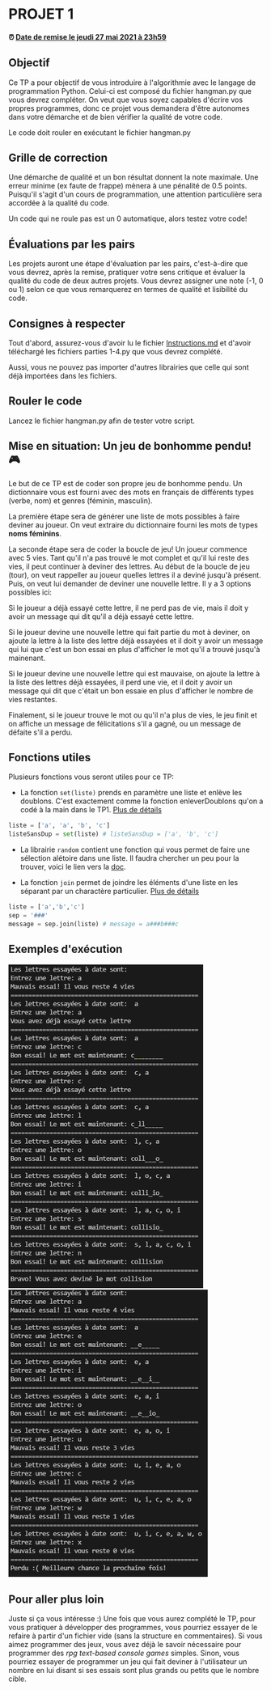# PROJET 1

#### :alarm_clock: [Date de remise le jeudi 27 mai 2021 à 23h59](https://www.timeanddate.com/countdown/generic?iso=20210527T2359&p0=165&font=cursive&csz=1)

## Objectif

Ce TP a pour objectif de vous introduire à l'algorithmie avec le langage de programmation Python. Celui-ci est composé du fichier hangman.py que vous devrez compléter. On veut que vous soyez capables d'écrire vos propres programmes, donc ce projet vous demandera d'être autonomes dans votre démarche et de bien vérifier la qualité de votre code.

Le code doit rouler en exécutant le fichier hangman.py

## Grille de correction

Une démarche de qualité et un bon résultat donnent la note maximale. Une erreur minime (ex faute de frappe) mènera à une pénalité de 0.5 points. Puisqu'il s'agit d'un cours de programmation, une attention particulière sera accordée à la qualité du code.

Un code qui ne roule pas est un 0 automatique, alors testez votre code!

## Évaluations par les pairs

Les projets auront une étape d'évaluation par les pairs, c'est-à-dire que vous devrez, après la remise, pratiquer votre sens critique et évaluer la qualité du code de deux autres projets. Vous devrez assigner une note (-1, 0 ou 1) selon ce que vous remarquerez en termes de qualité et lisibilité du code.

## Consignes à respecter

Tout d'abord, assurez-vous d'avoir lu le fichier [Instructions.md](Instructions.md) et d'avoir téléchargé les fichiers parties 1-4.py que vous devrez complété.

Aussi, vous ne pouvez pas importer d'autres librairies que celle qui sont déjà importées dans les fichiers.

## Rouler le code

Lancez le fichier hangman.py afin de tester votre script.

## Mise en situation: Un jeu de bonhomme pendu! 🎮

Le but de ce TP est de coder son propre jeu de bonhomme pendu. Un dictionnaire vous est fourni avec des mots en français de différents types (verbe, nom) et genres (féminin, masculin).

La première étape sera de générer une liste de mots possibles à faire deviner au joueur. On veut extraire du dictionnaire fourni les mots de types **noms féminins**.

La seconde étape sera de coder la boucle de jeu!
Un joueur commence avec 5 vies. Tant qu'il n'a pas trouvé le mot complet et qu'il lui reste des vies, il peut continuer à deviner des lettres.
Au début de la boucle de jeu (tour), on veut rappeller au joueur quelles lettres il a deviné jusqu'à présent.
Puis, on veut lui demander de deviner une nouvelle lettre.
Il y a 3 options possibles ici:

Si le joueur a déjà essayé cette lettre, il ne perd pas de vie, mais il doit y avoir un message qui dit qu'il a déjà essayé cette lettre.

Si le joueur devine une nouvelle lettre qui fait partie du mot à deviner, on ajoute la lettre à la liste des lettre déjà essayées et il doit y avoir un message qui lui que c'est un bon essai en plus d'afficher le mot qu'il a trouvé jusqu'à mainenant.

Si le joueur devine une nouvelle lettre qui est mauvaise, on ajoute la lettre à la liste des lettres déjà essayées, il perd une vie, et il doit y avoir un message qui dit que c'était un bon essaie en plus d'afficher le nombre de vies restantes.

Finalement, si le joueur trouve le mot ou qu'il n'a plus de vies, le jeu finit et on affiche un message de félicitations s'il a gagné, ou un message de défaite s'il a perdu.

## Fonctions utiles

Plusieurs fonctions vous seront utiles pour ce TP:

- La fonction `set(liste)` prends en paramètre une liste et enlève les doublons. C'est exactement comme la fonction enleverDoublons qu'on a codé à la main dans le TP1. [Plus de détails](https://www.programiz.com/python-programming/set)

```python
liste = ['a', 'a', 'b', 'c']
listeSansDup = set(liste) # listeSansDup = ['a', 'b', 'c']
```

- La librairie `random` contient une fonction qui vous permet de faire une sélection  alétoire dans une liste. Il faudra chercher un peu pour la trouver, voici le lien vers la [doc](https://docs.python.org/3/library/random.html).

- La fonction `join` permet de joindre les éléments d'une liste en les séparant par un charactère particulier. [Plus de détails](https://www.w3schools.com/python/ref_string_join.asp)

```python
liste = ['a','b','c']
sep = '###'
message = sep.join(liste) # message = a###b###c
```

## Exemples d'exécution

![reussi](ex_reussi.png)
![echec](ex_echec.png)

## Pour aller plus loin

Juste si ça vous intéresse :) Une fois que vous aurez complété le TP, pour vous pratiquer à développer des programmes, vous pourriez essayer de le refaire à partir d'un fichier vide (sans la structure en commentaires). Si vous aimez programmer des jeux, vous avez déjà le savoir nécessaire pour programmer des _rpg text-based console games_ simples. Sinon, vous pourriez essayer de programmer un jeu qui fait deviner à l'utilisateur un nombre en lui disant si ses essais sont plus grands ou petits que le nombre cible.
